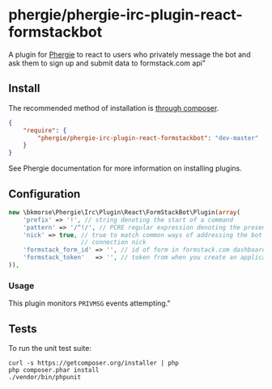 # phergie/phergie-irc-plugin-react-formstackbot

A plugin for [Phergie](http://github.com/phergie/phergie-irc-bot-react/) to react to users who privately message the bot and ask them to sign up and submit data to formstack.com api"

## Install

The recommended method of installation is [through composer](http://getcomposer.org).

```JSON
{
    "require": {
        "phergie/phergie-irc-plugin-react-formstackbot": "dev-master"
    }
}
```

See Phergie documentation for more information on installing plugins.

## Configuration

```php
new \bkmorse\Phergie\Irc\Plugin\React\FormStackBot\Plugin(array(
    'prefix' => '!', // string denoting the start of a command
    'pattern' => '/^!/', // PCRE regular expression denoting the presence of a
    'nick' => true, // true to match common ways of addressing the bot by its
                    // connection nick
    'formstack_form_id' => '', // id of form in formstack.com dashboard
    'formstack_token'   => '', // token from when you create an application on formstack.com
)),
```

### Usage

This plugin monitors `PRIVMSG` events attempting."

## Tests

To run the unit test suite:

```
curl -s https://getcomposer.org/installer | php
php composer.phar install
./vendor/bin/phpunit
```